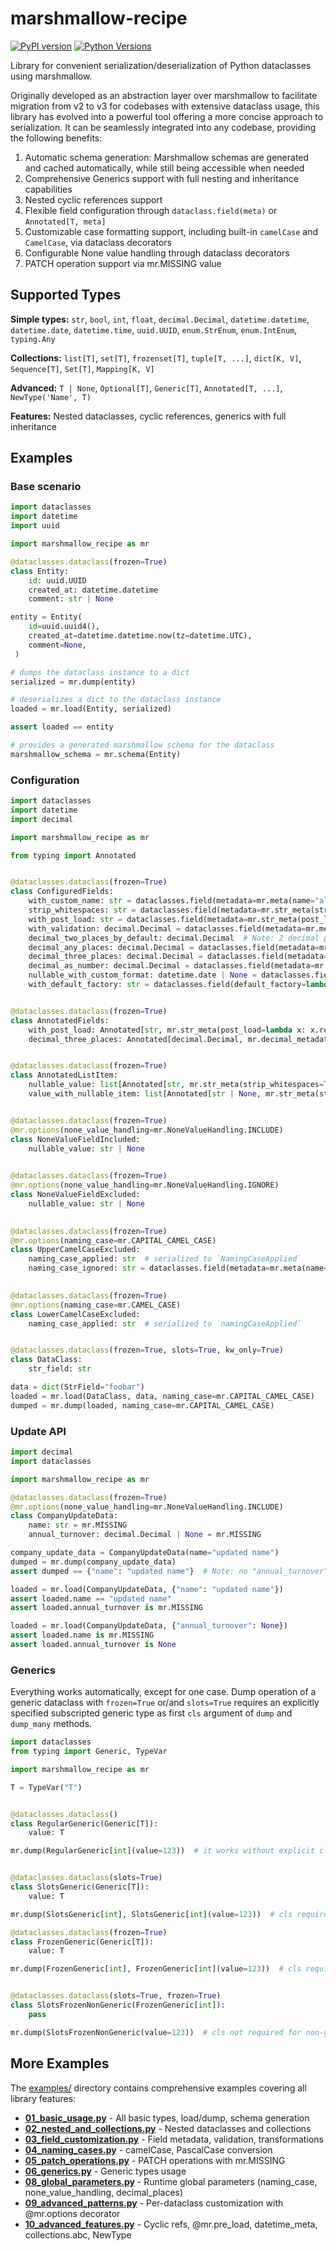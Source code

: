 # marshmallow-recipe

[![PyPI version](https://badge.fury.io/py/marshmallow-recipe.svg)](https://badge.fury.io/py/marshmallow-recipe)
[![Python Versions](https://img.shields.io/pypi/pyversions/marshmallow-recipe.svg)](https://pypi.org/project/marshmallow-recipe/)

Library for convenient serialization/deserialization of Python dataclasses using marshmallow.

Originally developed as an abstraction layer over marshmallow to facilitate migration from v2 to v3 for codebases with extensive dataclass usage, 
this library has evolved into a powerful tool offering a more concise approach to serialization. 
It can be seamlessly integrated into any codebase, providing the following benefits:

1. Automatic schema generation: Marshmallow schemas are generated and cached automatically, while still being accessible when needed
2. Comprehensive Generics support with full nesting and inheritance capabilities
3. Nested cyclic references support
4. Flexible field configuration through `dataclass.field(meta)` or `Annotated[T, meta]`
5. Customizable case formatting support, including built-in `camelCase` and `CamelCase`, via dataclass decorators
6. Configurable None value handling through dataclass decorators
7. PATCH operation support via mr.MISSING value

## Supported Types

**Simple types:** `str`, `bool`, `int`, `float`, `decimal.Decimal`, `datetime.datetime`, `datetime.date`, `datetime.time`, `uuid.UUID`, `enum.StrEnum`, `enum.IntEnum`, `typing.Any`

**Collections:** `list[T]`, `set[T]`, `frozenset[T]`, `tuple[T, ...]`, `dict[K, V]`, `Sequence[T]`, `Set[T]`, `Mapping[K, V]`

**Advanced:** `T | None`, `Optional[T]`, `Generic[T]`, `Annotated[T, ...]`, `NewType('Name', T)`

**Features:** Nested dataclasses, cyclic references, generics with full inheritance


## Examples
### Base scenario

```python
import dataclasses
import datetime
import uuid

import marshmallow_recipe as mr

@dataclasses.dataclass(frozen=True)
class Entity:
    id: uuid.UUID
    created_at: datetime.datetime
    comment: str | None

entity = Entity(
    id=uuid.uuid4(),
    created_at=datetime.datetime.now(tz=datetime.UTC),
    comment=None,
 )

# dumps the dataclass instance to a dict
serialized = mr.dump(entity) 

# deserializes a dict to the dataclass instance
loaded = mr.load(Entity, serialized)

assert loaded == entity

# provides a generated marshmallow schema for the dataclass
marshmallow_schema = mr.schema(Entity)
```

### Configuration

```python
import dataclasses
import datetime
import decimal

import marshmallow_recipe as mr

from typing import Annotated


@dataclasses.dataclass(frozen=True)
class ConfiguredFields:
    with_custom_name: str = dataclasses.field(metadata=mr.meta(name="alias"))
    strip_whitespaces: str = dataclasses.field(metadata=mr.str_meta(strip_whitespaces=True))
    with_post_load: str = dataclasses.field(metadata=mr.str_meta(post_load=lambda x: x.replace("-", "")))
    with_validation: decimal.Decimal = dataclasses.field(metadata=mr.meta(validate=lambda x: x != 0))
    decimal_two_places_by_default: decimal.Decimal  # Note: 2 decimal places by default
    decimal_any_places: decimal.Decimal = dataclasses.field(metadata=mr.decimal_metadata(places=None))
    decimal_three_places: decimal.Decimal = dataclasses.field(metadata=mr.decimal_metadata(places=3))
    decimal_as_number: decimal.Decimal = dataclasses.field(metadata=mr.decimal_metadata(as_string=False))
    nullable_with_custom_format: datetime.date | None = dataclasses.field(metadata=mr.datetime_meta(format="%Y%m%d"), default=None)
    with_default_factory: str = dataclasses.field(default_factory=lambda: "42")


@dataclasses.dataclass(frozen=True)
class AnnotatedFields:
    with_post_load: Annotated[str, mr.str_meta(post_load=lambda x: x.replace("-", ""))]
    decimal_three_places: Annotated[decimal.Decimal, mr.decimal_metadata(places=3)]


@dataclasses.dataclass(frozen=True)
class AnnotatedListItem:
    nullable_value: list[Annotated[str, mr.str_meta(strip_whitespaces=True)]] | None
    value_with_nullable_item: list[Annotated[str | None, mr.str_meta(strip_whitespaces=True)]]


@dataclasses.dataclass(frozen=True)
@mr.options(none_value_handling=mr.NoneValueHandling.INCLUDE)
class NoneValueFieldIncluded:
    nullable_value: str | None

    
@dataclasses.dataclass(frozen=True)
@mr.options(none_value_handling=mr.NoneValueHandling.IGNORE)
class NoneValueFieldExcluded:
    nullable_value: str | None

    
@dataclasses.dataclass(frozen=True)
@mr.options(naming_case=mr.CAPITAL_CAMEL_CASE)
class UpperCamelCaseExcluded:
    naming_case_applied: str  # serialized to `NamingCaseApplied`
    naming_case_ignored: str = dataclasses.field(metadata=mr.meta(name="alias"))  # serialized to `alias`

    
@dataclasses.dataclass(frozen=True)
@mr.options(naming_case=mr.CAMEL_CASE)
class LowerCamelCaseExcluded:
    naming_case_applied: str  # serialized to `namingCaseApplied`


@dataclasses.dataclass(frozen=True, slots=True, kw_only=True)
class DataClass:
    str_field: str

data = dict(StrField="foobar")
loaded = mr.load(DataClass, data, naming_case=mr.CAPITAL_CAMEL_CASE)
dumped = mr.dump(loaded, naming_case=mr.CAPITAL_CAMEL_CASE)
```

### Update API

```python
import decimal
import dataclasses

import marshmallow_recipe as mr

@dataclasses.dataclass(frozen=True)
@mr.options(none_value_handling=mr.NoneValueHandling.INCLUDE)
class CompanyUpdateData:
    name: str = mr.MISSING
    annual_turnover: decimal.Decimal | None = mr.MISSING

company_update_data = CompanyUpdateData(name="updated name")
dumped = mr.dump(company_update_data)
assert dumped == {"name": "updated name"}  # Note: no "annual_turnover" here

loaded = mr.load(CompanyUpdateData, {"name": "updated name"})
assert loaded.name == "updated name"
assert loaded.annual_turnover is mr.MISSING

loaded = mr.load(CompanyUpdateData, {"annual_turnover": None})
assert loaded.name is mr.MISSING
assert loaded.annual_turnover is None
```

### Generics

Everything works automatically, except for one case. Dump operation of a generic dataclass with `frozen=True` or/and `slots=True` requires an explicitly specified subscripted generic type as first `cls` argument of `dump` and `dump_many` methods.

```python
import dataclasses
from typing import Generic, TypeVar

import marshmallow_recipe as mr

T = TypeVar("T")


@dataclasses.dataclass()
class RegularGeneric(Generic[T]):
    value: T

mr.dump(RegularGeneric[int](value=123))  # it works without explicit cls specification


@dataclasses.dataclass(slots=True)
class SlotsGeneric(Generic[T]):
    value: T

mr.dump(SlotsGeneric[int], SlotsGeneric[int](value=123))  # cls required for slots=True generic

@dataclasses.dataclass(frozen=True)
class FrozenGeneric(Generic[T]):
    value: T

mr.dump(FrozenGeneric[int], FrozenGeneric[int](value=123))  # cls required for frozen=True generic


@dataclasses.dataclass(slots=True, frozen=True)
class SlotsFrozenNonGeneric(FrozenGeneric[int]):
    pass

mr.dump(SlotsFrozenNonGeneric(value=123))  # cls not required for non-generic
```

## More Examples

The [examples/](https://github.com/anna-money/marshmallow-recipe/tree/main/examples) directory contains comprehensive examples covering all library features:

- **[01_basic_usage.py](https://github.com/anna-money/marshmallow-recipe/blob/main/examples/01_basic_usage.py)** - All basic types, load/dump, schema generation
- **[02_nested_and_collections.py](https://github.com/anna-money/marshmallow-recipe/blob/main/examples/02_nested_and_collections.py)** - Nested dataclasses and collections
- **[03_field_customization.py](https://github.com/anna-money/marshmallow-recipe/blob/main/examples/03_field_customization.py)** - Field metadata, validation, transformations
- **[04_naming_cases.py](https://github.com/anna-money/marshmallow-recipe/blob/main/examples/04_naming_cases.py)** - camelCase, PascalCase conversion
- **[05_patch_operations.py](https://github.com/anna-money/marshmallow-recipe/blob/main/examples/05_patch_operations.py)** - PATCH operations with mr.MISSING
- **[06_generics.py](https://github.com/anna-money/marshmallow-recipe/blob/main/examples/06_generics.py)** - Generic types usage
- **[08_global_parameters.py](https://github.com/anna-money/marshmallow-recipe/blob/main/examples/08_global_parameters.py)** - Runtime global parameters (naming_case, none_value_handling, decimal_places)
- **[09_advanced_patterns.py](https://github.com/anna-money/marshmallow-recipe/blob/main/examples/09_advanced_patterns.py)** - Per-dataclass customization with @mr.options decorator
- **[10_advanced_features.py](https://github.com/anna-money/marshmallow-recipe/blob/main/examples/10_advanced_features.py)** - Cyclic refs, @mr.pre_load, datetime_meta, collections.abc, NewType
